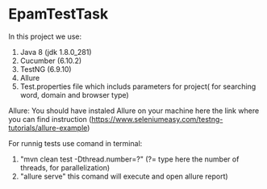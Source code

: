 # EpamTestTask
 
In this project we use:
1) Java 8 (jdk 1.8.0_281)
2) Cucumber (6.10.2)
3) TestNG (6.9.10)
4) Allure
5) Test.properties file which includs parameters for project( for searching word, domain and browser type)




Allure:
You should have instaled Allure on your machine here the link where you can find instruction (https://www.seleniumeasy.com/testng-tutorials/allure-example)


For runnig tests use comand in terminal:
1) "mvn clean test -Dthread.number=?" (?= type here the number of threads, for parallelization)
2) "allure serve" this comand will execute and open allure report)
